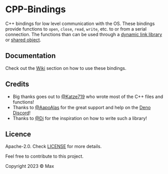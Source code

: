 # CPP-Bindings

C++ bindings for low level communication with the OS. These bindings provide functions to `open`, `close`, `read`, `write`, etc. to or from a serial connection. The functions than can be used through a [dynamic link library](https://de.wikipedia.org/wiki/Dynamic_Link_Library) or [shared object](https://en.wikipedia.org/wiki/Library_(computing)#Shared_libraries).

## Documentation
Check out the [Wiki](https://github.com/Serial-Link/CPP-Bindings/wiki) section on how to use these bindings.

## Credits
- Big thanks goes out to [@Katze719](https://github.com/Katze719) who wrote most of the C++ files and functions!
- Thanks to [@AapoAlas](https://github.com/aapoalas) for the great support and help on the [Deno Discord](https://discord.gg/deno)!
- Thanks to [@Dj](https://github.com/DjDeveloperr) for the inspiration on how to write such a library!

## Licence
Apache-2.0. Check [LICENSE](https://github.com/Serial-Link/CPP-Bindings/blob/main/LICENSE) for more details.

Feel free to contribute to this project.

Copyright 2023 © Max
